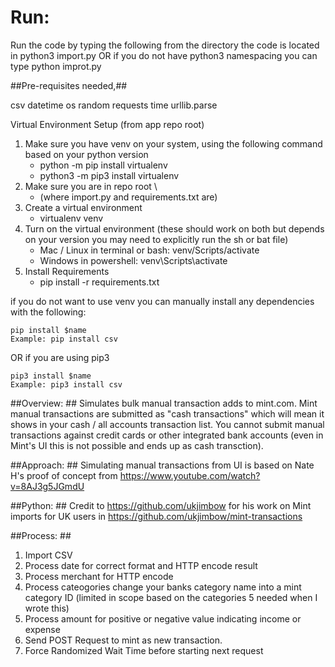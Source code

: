 # Run: 
Run the code by typing the following from the directory the code is located in 
python3 import.py 
OR if you do not have python3 namespacing you can type
python improt.py 

##Pre-requisites needed,## 

csv
datetime
os
random
requests
time
urllib.parse 

Virtual Environment Setup (from app repo root)
1. Make sure you have venv on your system, using the following command based on your python version 
	- python -m pip install virtualenv
	- python3 -m pip3 install virtualenv
2. Make sure you are in repo root \
	- (where import.py and requirements.txt are)
3. Create a virtual environment
	- virtualenv venv
4. Turn on the virtual environment (these should work on both but depends on your version you may need to explicitly run the sh or bat file)
	- Mac / Linux in terminal or bash: venv/Scripts/activate
    - Windows in powershell: venv\Scripts\activate
5. Install Requirements
	- pip install -r requirements.txt

if you do not want to use venv you can manually install any dependencies with the following:

	pip install $name
	Example: pip install csv 

OR if you are using pip3

	pip3 install $name 
	Example: pip3 install csv 


##Overview: ## 
Simulates bulk manual transaction adds to mint.com. Mint manual transactions are submitted as "cash transactions" which 
will mean it shows in your cash / all accounts transaction list. You cannot submit manual transactions against credit 
cards or other integrated bank accounts (even in Mint's UI this is not possible and ends up as cash transction). 

##Approach: ##
Simulating manual transactions from UI is based on Nate H's proof of concept from https://www.youtube.com/watch?v=8AJ3g5JGmdU

##Python: ##
Credit to https://github.com/ukjimbow for his work on Mint imports for UK users in https://github.com/ukjimbow/mint-transactions

##Process: ##
1. Import CSV
2. Process date for correct format and HTTP encode result 
3. Process merchant for HTTP encode
4. Process cateogories change your banks category name into a mint category ID (limited in scope based on the categories
5 needed when I wrote this)
6. Process amount for positive or negative value indicating income or expense 
7. Send POST Request to mint as new transaction. 
8. Force Randomized Wait Time before starting next request

